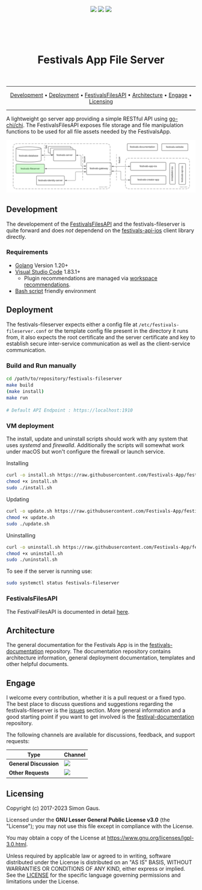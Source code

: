 <p align="center">
   <a href="https://github.com/festivals-app/festivals-fileserver/commits/" title="Last Commit"><img src="https://img.shields.io/github/last-commit/festivals-app/festivals-fileserver?style=flat"></a>
   <a href="https://github.com/festivals-app/festivals-fileserver/issues" title="Open Issues"><img src="https://img.shields.io/github/issues/festivals-app/festivals-fileserver?style=flat"></a>
   <a href="./LICENSE" title="License"><img src="https://img.shields.io/github/license/festivals-app/festivals-fileserver.svg"></a>
</p>

<h1 align="center">
    <br/><br/>
    Festivals App File Server
    <br/><br/>
</h1>

<hr />
<p align="center">
  <a href="#development">Development</a> •
  <a href="#deployment">Deployment</a> •
  <a href="#festivalsfilesapi">FestivalsFilesAPI</a> •
  <a href="#architecture">Architecture</a> •
  <a href="#engage">Engage</a> •
  <a href="#licensing">Licensing</a>
</p>
<hr />

A lightweight go server app providing a simple RESTful API using [go-chi/chi](https://github.com/go-chi/chi). The FestivalsFilesAPI
exposes file storage and file manipulation functions to be used for all file assets needed by the FestivalsApp.

![Figure 1: Architecture Overview Highlighted](https://github.com/Festivals-App/festivals-documentation/blob/main/images/architecture/overview_files.png "Figure 1: Architecture Overview Highlighted")

## Development

The developement of the [FestivalsFilesAPI](./DOCUMENTATION.md) and the festivals-fileserver is quite forward and does *not* dependend on the [festivals-api-ios](https://github.com/Festivals-App/festivals-api-ios) client library directly.

### Requirements

- [Golang](https://go.dev/) Version 1.20+
- [Visual Studio Code](https://code.visualstudio.com/download) 1.83.1+
    * Plugin recommendations are managed via [workspace recommendations](https://code.visualstudio.com/docs/editor/extension-marketplace#_recommended-extensions).
- [Bash script](https://en.wikipedia.org/wiki/Bash_(Unix_shell)) friendly environment

## Deployment

The festivals-fileserver expects either a config file at `/etc/festivals-fileserver.conf` or the template config file present in the directory it runs from, 
it also expects the root certificate and the server certificate and key to establish secure inter-service communication as well as the client-service communication.

### Build and Run manually

```bash
cd /path/to/repository/festivals-fileserver
make build
(make install)
make run

# Default API Endpoint : https://localhost:1910
```

### VM deployment

The install, update and uninstall scripts should work with any system that uses *systemd* and *firewalld*.
Additionally the scripts will somewhat work under macOS but won't configure the firewall or launch service.

Installing
```bash
curl -o install.sh https://raw.githubusercontent.com/Festivals-App/festivals-fileserver/master/operation/install.sh
chmod +x install.sh
sudo ./install.sh
```
Updating
```bash
curl -o update.sh https://raw.githubusercontent.com/Festivals-App/festivals-fileserver/master/operation/update.sh
chmod +x update.sh
sudo ./update.sh
```
Uninstalling
```bash
curl -o uninstall.sh https://raw.githubusercontent.com/Festivals-App/festivals-fileserver/master/operation/uninstall.sh
chmod +x uninstall.sh
sudo ./uninstall.sh
```

To see if the server is running use:
```bash
sudo systemctl status festivals-fileserver
```

### FestivalsFilesAPI

The FestivalFilesAPI is documented in detail [here](./DOCUMENTATION.md).

## Architecture

The general documentation for the Festivals App is in the [festivals-documentation](https://github.com/festivals-app/festivals-documentation) repository. 
The documentation repository contains architecture information, general deployment documentation, templates and other helpful documents.

## Engage

I welcome every contribution, whether it is a pull request or a fixed typo. The best place to discuss questions and suggestions regarding the festivals-fileserver is the [issues](https://github.com/festivals-app/festivals-fileserver/issues/) section. More general information and a good starting point if you want to get involved is the [festival-documentation](https://github.com/Festivals-App/festivals-documentation) repository.

The following channels are available for discussions, feedback, and support requests:

| Type                     | Channel                                                |
| ------------------------ | ------------------------------------------------------ |
| **General Discussion**   | <a href="https://github.com/festivals-app/festivals-documentation/issues/new/choose" title="General Discussion"><img src="https://img.shields.io/github/issues/festivals-app/festivals-documentation/question.svg?style=flat-square"></a> </a>   |
| **Other Requests**    | <a href="mailto:simon.cay.gaus@gmail.com" title="Email me"><img src="https://img.shields.io/badge/email-Simon-green?logo=mail.ru&style=flat-square&logoColor=white"></a>   |

## Licensing

Copyright (c) 2017-2023 Simon Gaus.

Licensed under the **GNU Lesser General Public License v3.0** (the "License"); you may not use this file except in compliance with the License.

You may obtain a copy of the License at https://www.gnu.org/licenses/lgpl-3.0.html.

Unless required by applicable law or agreed to in writing, software distributed under the License is distributed on an "AS IS" BASIS, WITHOUT WARRANTIES OR CONDITIONS OF ANY KIND, either express or implied. See the [LICENSE](./LICENSE) for the specific language governing permissions and limitations under the License.